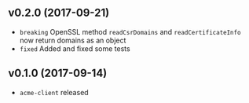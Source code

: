 v0.2.0 (2017-09-21)
-------------------

* `breaking` OpenSSL method `readCsrDomains` and `readCertificateInfo` now return domains as an object
* `fixed` Added and fixed some tests



v0.1.0 (2017-09-14)
-------------------

* `acme-client` released
